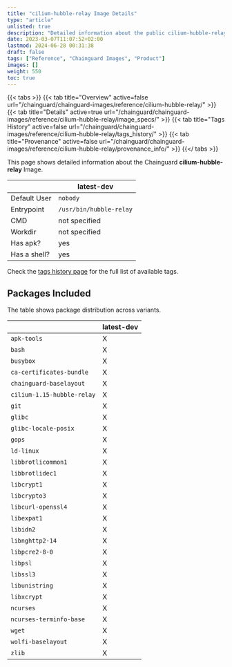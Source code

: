 ```yaml
---
title: "cilium-hubble-relay Image Details"
type: "article"
unlisted: true
description: "Detailed information about the public cilium-hubble-relay Chainguard Image."
date: 2023-03-07T11:07:52+02:00
lastmod: 2024-06-28 00:31:38
draft: false
tags: ["Reference", "Chainguard Images", "Product"]
images: []
weight: 550
toc: true
---
```


{{< tabs >}}
{{< tab title="Overview" active=false url="/chainguard/chainguard-images/reference/cilium-hubble-relay/" >}}
{{< tab title="Details" active=true url="/chainguard/chainguard-images/reference/cilium-hubble-relay/image_specs/" >}}
{{< tab title="Tags History" active=false url="/chainguard/chainguard-images/reference/cilium-hubble-relay/tags_history/" >}}
{{< tab title="Provenance" active=false url="/chainguard/chainguard-images/reference/cilium-hubble-relay/provenance_info/" >}}
{{</ tabs >}}

This page shows detailed information about the Chainguard **cilium-hubble-relay** Image.

|              | latest-dev              |
|--------------|-------------------------|
| Default User | `nobody`                |
| Entrypoint   | `/usr/bin/hubble-relay` |
| CMD          | not specified           |
| Workdir      | not specified           |
| Has apk?     | yes                     |
| Has a shell? | yes                     |

Check the [tags history page](/chainguard/chainguard-images/reference/cilium-hubble-relay/tags_history/) for the full list of available tags.

## Packages Included
The table shows package distribution across variants.

|                            | latest-dev |
|----------------------------|------------|
| `apk-tools`                | X          |
| `bash`                     | X          |
| `busybox`                  | X          |
| `ca-certificates-bundle`   | X          |
| `chainguard-baselayout`    | X          |
| `cilium-1.15-hubble-relay` | X          |
| `git`                      | X          |
| `glibc`                    | X          |
| `glibc-locale-posix`       | X          |
| `gops`                     | X          |
| `ld-linux`                 | X          |
| `libbrotlicommon1`         | X          |
| `libbrotlidec1`            | X          |
| `libcrypt1`                | X          |
| `libcrypto3`               | X          |
| `libcurl-openssl4`         | X          |
| `libexpat1`                | X          |
| `libidn2`                  | X          |
| `libnghttp2-14`            | X          |
| `libpcre2-8-0`             | X          |
| `libpsl`                   | X          |
| `libssl3`                  | X          |
| `libunistring`             | X          |
| `libxcrypt`                | X          |
| `ncurses`                  | X          |
| `ncurses-terminfo-base`    | X          |
| `wget`                     | X          |
| `wolfi-baselayout`         | X          |
| `zlib`                     | X          |

